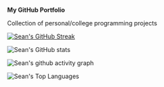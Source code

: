 __My GitHub Portfolio__

Collection of personal/college programming projects

[![Sean's GitHub Streak](https://streak-stats.demolab.com?user=seannn9&theme=tokyonight-duo&card_width=1080)](https://git.io/streak-stats)

![Sean's GitHub stats](https://github-readme-stats.vercel.app/api?username=seannn9&show_icons=true&theme=tokyonight&card_width=1080)

![Sean's github activity graph](https://github-readme-activity-graph.vercel.app/graph?username=seannn9&bg_color=000000&color=70a5fd&line=bf91f3&point=38bdae&area=true&hide_border=true)

![Sean's Top Languages](https://github-readme-stats.vercel.app/api/top-langs/?username=seannn9&layout=compact&theme=tokyonight&card_width=1080)
